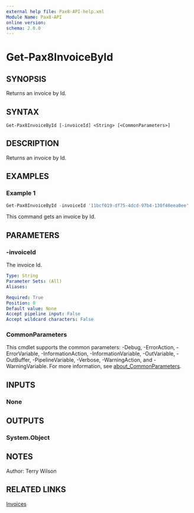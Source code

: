 ```yaml
---
external help file: Pax8-API-help.xml
Module Name: Pax8-API
online version:
schema: 2.0.0
---
```


# Get-Pax8InvoiceById

## SYNOPSIS
Returns an invoice by Id.

## SYNTAX

```
Get-Pax8InvoiceById [-invoiceId] <String> [<CommonParameters>]
```

## DESCRIPTION
Returns an invoice by Id.

## EXAMPLES

### Example 1
```powershell
Get-Pax8InvoiceById -invoiceId '11bcf019-df75-4dcd-97b4-130f48eea0ee'
```

This command gets an invoice by Id.

## PARAMETERS

### -invoiceId
The invoice Id.

```yaml
Type: String
Parameter Sets: (All)
Aliases:

Required: True
Position: 0
Default value: None
Accept pipeline input: False
Accept wildcard characters: False
```

### CommonParameters
This cmdlet supports the common parameters: -Debug, -ErrorAction, -ErrorVariable, -InformationAction, -InformationVariable, -OutVariable, -OutBuffer, -PipelineVariable, -Verbose, -WarningAction, and -WarningVariable. For more information, see [about_CommonParameters](http://go.microsoft.com/fwlink/?LinkID=113216).

## INPUTS

### None

## OUTPUTS

### System.Object
## NOTES
Author: Terry Wilson

## RELATED LINKS

[Invoices](https://docs.pax8.com/api/v1#tag/Invoices)
